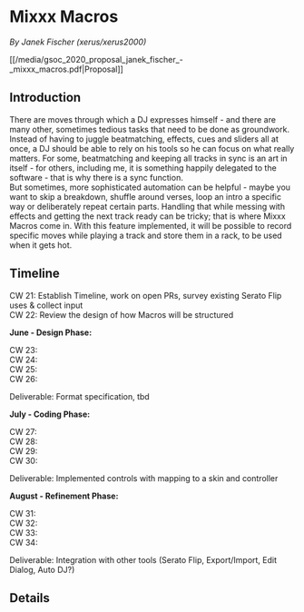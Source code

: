 # Mixxx Macros

*By Janek Fischer (xerus/xerus2000)*

[[/media/gsoc_2020_proposal_janek_fischer_-_mixxx_macros.pdf|Proposal]]

## Introduction

There are moves through which a DJ expresses himself - and there are
many other, sometimes tedious tasks that need to be done as groundwork.
Instead of having to juggle beatmatching, effects, cues and sliders all
at once, a DJ should be able to rely on his tools so he can focus on
what really matters. For some, beatmatching and keeping all tracks in
sync is an art in itself - for others, including me, it is something
happily delegated to the software - that is why there is a sync
function.  
But sometimes, more sophisticated automation can be helpful - maybe you
want to skip a breakdown, shuffle around verses, loop an intro a
specific way or deliberately repeat certain parts. Handling that while
messing with effects and getting the next track ready can be tricky;
that is where Mixxx Macros come in. With this feature implemented, it
will be possible to record specific moves while playing a track and
store them in a rack, to be used when it gets hot.

## Timeline

CW 21: Establish Timeline, work on open PRs, survey existing Serato Flip
uses & collect input  
CW 22: Review the design of how Macros will be structured

**June - Design Phase:**

CW 23:  
CW 24:  
CW 25:  
CW 26:

Deliverable: Format specification, tbd

**July - Coding Phase:**

CW 27:  
CW 28:  
CW 29:  
CW 30:

Deliverable: Implemented controls with mapping to a skin and controller

**August - Refinement Phase:**

CW 31:  
CW 32:  
CW 33:  
CW 34:

Deliverable: Integration with other tools (Serato Flip, Export/Import,
Edit Dialog, Auto DJ?)

## Details
